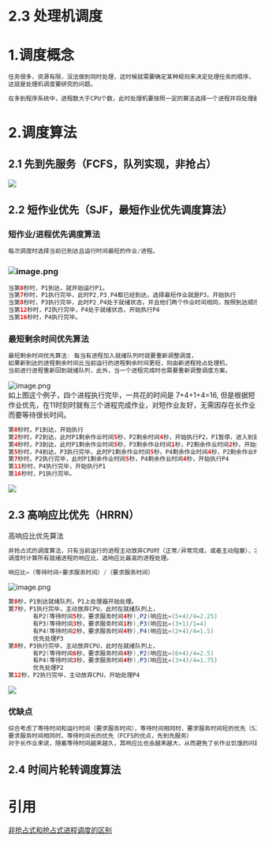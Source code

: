 # 2.3 处理机调度

<a name="1QzUi"></a>
# 1.调度概念
```java
任务很多，资源有限，没法做到同时处理，这时候就需要确定某种规则来决定处理任务的顺序，
这就是处理机调度要研究的问题。

在多到程序系统中，进程数大于CPU个数，此时处理机要按照一定的算法选择一个进程并将处理器分配给它 运行。
```
<a name="GxAM7"></a>
# 2.调度算法
<a name="Drmd1"></a>
## 2.1 先到先服务（FCFS，队列实现，非抢占）
![](https://cdn.nlark.com/yuque/0/2020/svg/177460/1590885950775-00a696dd-146f-4324-8e8a-cb9ae189689d.svg)<a name="woRJe"></a>
## 2.2 短作业优先（SJF，最短作业优先调度算法）
<a name="smKA2"></a>
### 短作业/进程优先调度算法
```java
每次调度时选择当前已到达且运行时间最短的作业/进程。
```
<a name="PiL5v"></a>
### ![image.png](https://cdn.nlark.com/yuque/0/2020/png/177460/1590846287783-c47722bb-171b-438b-bf30-b76d10a4327d.png#align=left&display=inline&height=375&margin=%5Bobject%20Object%5D&name=image.png&originHeight=750&originWidth=1334&size=527102&status=done&style=none&width=667)
```java
当第0秒时，P1到达，就开始运行P1。
当第7秒时，P1执行完毕，此时P2,P3,P4都已经到达，选择最短作业就是P3，开始执行
当第8秒时，P3执行完毕，此时P2,P4处于就绪状态，并且他们两个作业时间相同，按照到达顺序进行执行，执行P2
当第12秒时，P2执行完毕，P4处于就绪状态，开始执行P4
当第16秒时，P4执行完毕。
```
<a name="VKhZ1"></a>
### 最短剩余时间优先算法
```java
最短剩余时间优先算法: 每当有进程加入就绪队列时就要重新调整调度，
如果新到达的进程剩余时间比当前运行的进程剩余时间更短，则由新进程抢占处理机，
当前进行进程重新回到就绪队列，此外，当一个进程完成时也需要重新调整调度方案。
```
![image.png](https://cdn.nlark.com/yuque/0/2020/png/177460/1590845700102-35e54f81-9541-4209-a280-35404f98f4ed.png#align=left&display=inline&height=375&margin=%5Bobject%20Object%5D&name=image.png&originHeight=750&originWidth=1334&size=802541&status=done&style=none&width=667)<br />如上图这个例子，四个进程执行完毕，一共花的时间是 7+4+1+4=16, 但是根据短作业优先，在11时刻时就有三个进程完成作业，对短作业友好，无需因存在长作业而要等待很长时间。
```java
第0秒时，P1到达，开始执行
第2秒时，P2到达，此时P1剩余作业时间5秒，P2剩余时间4秒，开始执行P2，P1暂停，进入到就绪状态。
第4秒时，P3到达，此时P1剩余作业时间5秒，P3剩余作业时间1秒，P2剩余作业时间2秒，开始执行P3
第5秒时，P4到达，P3执行完毕，此时P1剩余作业时间5秒，P4剩余作业时间4秒，P2剩余作业时间2秒，开始执行P2
第7秒时，P2执行完毕，此时P1剩余作业时间5秒，P4剩余作业时间4秒，开始执行P4
第11秒时，P4执行完毕，开始执行P1
第16秒时，P1执行完毕。
```
![](https://cdn.nlark.com/yuque/0/2020/svg/177460/1590885950802-3b1428c2-7f31-404f-93f0-f6ba4e4ddfd1.svg)<a name="QyIDk"></a>
## 2.3 高响应比优先（HRRN）
高响应比优先算法
```java
非抢占式的调度算法，只有当前运行的进程主动放弃CPU时（正常/异常完成，或者主动阻塞），才需要进行调度，
调度时计算所有就绪进程的响应比，选响应比最高的进程处理。

响应比=（等待时间+要求服务时间）/（要求服务时间）
```
![image.png](https://cdn.nlark.com/yuque/0/2020/png/177460/1590884539418-804f7678-c14a-4ece-b0ec-4331b8efd519.png#align=left&display=inline&height=375&margin=%5Bobject%20Object%5D&name=image.png&originHeight=750&originWidth=1334&size=713259&status=done&style=none&width=667)
```java
第0秒，P1到达就绪队列，P1上处理器开始处理。
第7秒，P1执行完毕，主动放弃CPU，此时在就绪队列上，
       有P2(等待时间5秒，要求服务时间4秒),P2(响应比=(5+4)/4=2.25)
       有P3(等待时间3秒，要求服务时间1秒),P3(响应比=(3+1)/1=4)
       有P4(等待时间2秒，要求服务时间4秒),P4(响应比=(2+4)/4=1.5)
       优先处理P3
第8秒，P3执行完毕，主动放弃CPU，此时在就绪队列上，
       有P2(等待时间6秒，要求服务时间4秒),P2(响应比=(6+4)/4=2.5)
       有P4(等待时间3秒，要求服务时间4秒),P3(响应比=(3+4)/4=1.75)
       优先处理P2
第12秒，P2执行完毕，主动放弃CPU，开始处理P4

```
![](https://cdn.nlark.com/yuque/0/2020/svg/177460/1590885950808-2a8c3ada-3830-478f-acf8-78f54ede0b69.svg)<a name="fT12p"></a>
### 优缺点
```java
综合考虑了等待时间和运行时间（要求服务时间），等待时间相同时，要求服务时间短的优先（SJF的优点，短作业优先）
要求服务时间相同时，等待时间长的优先（FCFS的优点，先到先服务）
对于长作业来说，随着等待时间越来越久，其响应比也会越来越大，从而避免了长作业饥饿的问题。
```
<a name="0Ipna"></a>
## 2.4 时间片轮转调度算法


<a name="axBOI"></a>
# 引用
[非抢占式和抢占式进程调度的区别](https://blog.csdn.net/qq_34173549/article/details/79936219)
